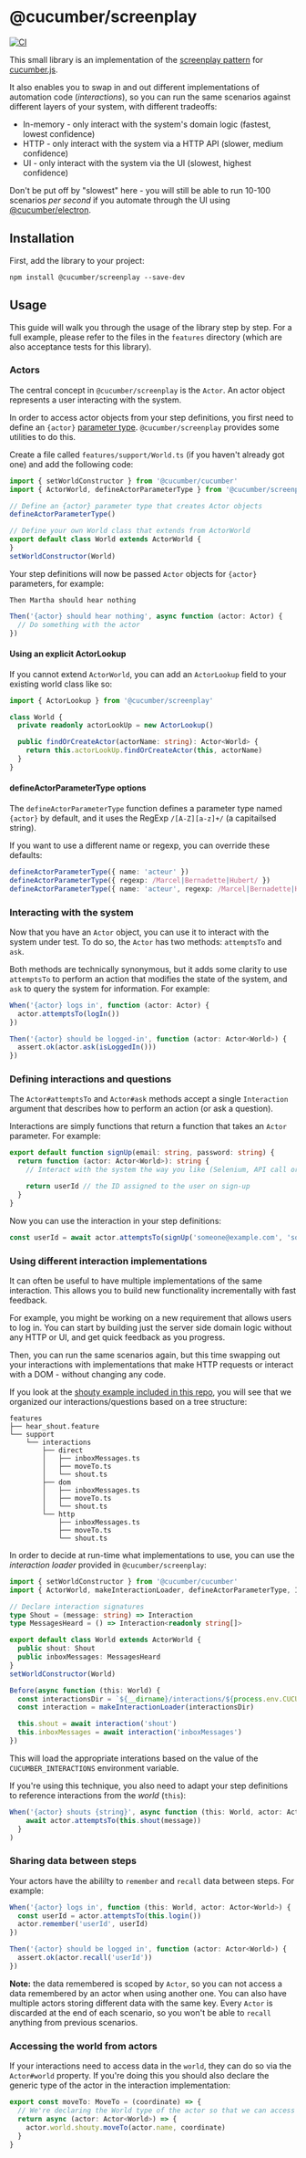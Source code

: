 # @cucumber/screenplay

[![CI](https://github.com/cucumber/screenplay.js/actions/workflows/ci.yml/badge.svg)](https://github.com/cucumber/screenplay.js/actions/workflows/ci.yml)

This small library is an implementation of the [screenplay pattern](https://cucumber.io/blog/bdd/understanding-screenplay-(part-1)/) for
[cucumber.js](https://github.com/cucumber/cucumber-js/).

It also enables you to swap in and out different implementations of automation code (*interactions*), so you can run the same scenarios against
different layers of your system, with different tradeoffs:

* In-memory - only interact with the system's domain logic (fastest, lowest confidence)
* HTTP - only interact with the system via a HTTP API (slower, medium confidence)
* UI - only interact with the system via the UI (slowest, highest confidence)

Don't be put off by "slowest" here - you will still be able to run 10-100 scenarios *per second* if you automate through the UI
using [@cucumber/electron](https://github.com/cucumber/cucumber-electron).

## Installation

First, add the library to your project:

    npm install @cucumber/screenplay --save-dev

## Usage

This guide will walk you through the usage of the library step by step. For a full example, please refer to the files
in the `features` directory (which are also acceptance tests for this library).

### Actors

The central concept in `@cucumber/screenplay` is the `Actor`. An actor object represents a user interacting with the
system.

In order to access actor objects from your step definitions, you first need to define an `{actor}` 
[parameter type](https://cucumber.io/docs/cucumber/cucumber-expressions/#parameter-types). `@cucumber/screenplay`
provides some utilities to do this.

Create a file called `features/support/World.ts` (if you haven't already got one) and add the following code: 

```typescript
import { setWorldConstructor } from '@cucumber/cucumber'
import { ActorWorld, defineActorParameterType } from '@cucumber/screenplay'

// Define an {actor} parameter type that creates Actor objects
defineActorParameterType()

// Define your own World class that extends from ActorWorld
export default class World extends ActorWorld {
}
setWorldConstructor(World)
```

Your step definitions will now be passed `Actor` objects for `{actor}` parameters, for example:

```gherkin
Then Martha should hear nothing
```

```typescript
Then('{actor} should hear nothing', async function (actor: Actor) {
  // Do something with the actor
})
```

#### Using an explicit ActorLookup

If you cannot extend `ActorWorld`, you can add an `ActorLookup` field to your existing world class like so:

```typescript
import { ActorLookup } from '@cucumber/screenplay'

class World {
  private readonly actorLookUp = new ActorLookup()

  public findOrCreateActor(actorName: string): Actor<World> {
    return this.actorLookUp.findOrCreateActor(this, actorName)
  }
}
```

#### defineActorParameterType options

The `defineActorParameterType` function defines a parameter type named `{actor}` by default, and it uses the RegExp
`/[A-Z][a-z]+/` (a capitailsed string).

If you want to use a different name or regexp, you can override these defaults:

```typescript
defineActorParameterType({ name: 'acteur' })
defineActorParameterType({ regexp: /Marcel|Bernadette|Hubert/ })
defineActorParameterType({ name: 'acteur', regexp: /Marcel|Bernadette|Hubert/ })
```

### Interacting with the system

Now that you have an `Actor` object, you can use it to interact with the system under test. To do so, the `Actor` has 
two methods: `attemptsTo` and `ask`.

Both methods are technically synonymous, but it adds some clarity to use `attemptsTo` to perform an action 
that modifies the state of the system, and `ask` to query the system for information. For example:

```typescript
When('{actor} logs in', function (actor: Actor) {
  actor.attemptsTo(logIn())
})

Then('{actor} should be logged-in', function (actor: Actor<World>) {
  assert.ok(actor.ask(isLoggedIn()))
})
```

### Defining interactions and questions

The `Actor#attemptsTo` and `Actor#ask` methods accept a single `Interaction` argument that describes how to perform
an action (or ask a question).

Interactions are simply functions that return a function that takes an `Actor` parameter. For example:

```typescript
export default function signUp(email: string, password: string) {
  return function (actor: Actor<World>): string {
    // Interact with the system the way you like (Selenium, API call or whatever)

    return userId // the ID assigned to the user on sign-up
  }
}
```

Now you can use the interaction in your step definitions:

```typescript
const userId = await actor.attemptsTo(signUp('someone@example.com', 'some-secret-password'))
```

### Using different interaction implementations

It can often be useful to have multiple implementations of the same interaction. This allows you
to build new functionality incrementally with fast feedback.

For example, you might be working on a new requirement that allows users to log in. You can start
by building just the server side domain logic without any HTTP or UI, and get quick feedback as you progress.

Then, you can run the same scenarios again, but this time swapping out your interactions with implementations
that make HTTP requests or interact with a DOM - without changing any code.

If you look at the [shouty example included in this repo](./features), you will see that we organized 
our interactions/questions based on a tree structure:

```
features
├── hear_shout.feature
└── support
    └── interactions
        ├── direct
        │   ├── inboxMessages.ts
        │   ├── moveTo.ts
        │   └── shout.ts
        ├── dom
        │   ├── inboxMessages.ts
        │   ├── moveTo.ts
        │   └── shout.ts
        └── http
            ├── inboxMessages.ts
            ├── moveTo.ts
            └── shout.ts
```

In order to decide at run-time what implementations to use, you can use the *interaction loader* provided in `@cucumber/screenplay`:

```typescript
import { setWorldConstructor } from '@cucumber/cucumber'
import { ActorWorld, makeInteractionLoader, defineActorParameterType, Interaction } from '@cucumber/screenplay'

// Declare interaction signatures
type Shout = (message: string) => Interaction
type MessagesHeard = () => Interaction<readonly string[]>

export default class World extends ActorWorld {
  public shout: Shout
  public inboxMessages: MessagesHeard
}
setWorldConstructor(World)

Before(async function (this: World) {
  const interactionsDir = `${__dirname}/interactions/${process.env.CUCUMBER_SCREENPLAY_INTERACTIONS || 'direct'}`
  const interaction = makeInteractionLoader(interactionsDir)

  this.shout = await interaction('shout')
  this.inboxMessages = await interaction('inboxMessages')
})
```

This will load the appropriate interations based on the value of the `CUCUMBER_INTERACTIONS` environment variable.

If you're using this technique, you also need to adapt your step definitions to reference interactions from the *world* (`this`):

```typescript
When('{actor} shouts {string}', async function (this: World, actor: Actor, message: string) {
    await actor.attemptsTo(this.shout(message))
  }
)
```

### Sharing data between steps

Your actors have the abililty to `remember` and `recall` data between steps. For example:

```typescript
When('{actor} logs in', function (this: World, actor: Actor<World>) {
  const userId = actor.attemptsTo(this.login())
  actor.remember('userId', userId)
})

Then('{actor} should be logged in', function (actor: Actor<World>) {
  assert.ok(actor.recall('userId'))
})
```

**Note:** the data remembered is scoped by `Actor`, so you can not access a data remembered by an actor when using another 
one. You can also have multiple actors storing different data with the same key. Every `Actor` is discarded at the end of
each scenario, so you won't be able to `recall` anything from previous scenarios.

### Accessing the world from actors

If your interactions need to access data in the `world`, they can do so via the `Actor#world` property. If you're doing this
you should also declare the generic type of the actor in the interaction implementation:

```typescript
export const moveTo: MoveTo = (coordinate) => {
  // We're declaring the World type of the actor so that we can access its members
  return async (actor: Actor<World>) => {
    actor.world.shouty.moveTo(actor.name, coordinate)
  }
}
```
